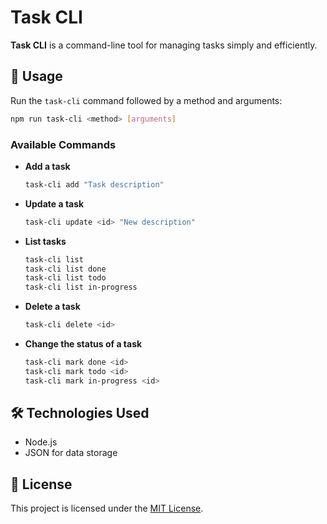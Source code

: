 # Task CLI

**Task CLI** is a command-line tool for managing tasks simply and efficiently.

## 🚀 Usage

Run the `task-cli` command followed by a method and arguments:

```sh
npm run task-cli <method> [arguments]
```

### Available Commands

- **Add a task**  
  ```sh
  task-cli add "Task description"
  ```

- **Update a task**  
  ```sh
  task-cli update <id> "New description"
  ```

- **List tasks**  
  ```sh
  task-cli list
  task-cli list done
  task-cli list todo
  task-cli list in-progress
  ```

- **Delete a task**  
  ```sh
  task-cli delete <id>
  ```

- **Change the status of a task**  
  ```sh
  task-cli mark done <id>
  task-cli mark todo <id>
  task-cli mark in-progress <id>
  ```

## 🛠 Technologies Used

- Node.js
- JSON for data storage

## 📜 License

This project is licensed under the [MIT License](LICENSE).
